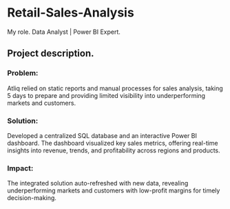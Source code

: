 # Retail-Sales-Analysis
My role. Data Analyst | Power BI Expert.

## Project description. 

### Problem:
Atliq relied on static reports and manual processes for sales analysis, taking 5 days to prepare 
and providing limited visibility into underperforming markets and customers.

### Solution:
Developed a centralized SQL database and an interactive Power BI dashboard. 
The dashboard visualized key sales metrics, offering real-time insights into revenue, trends, and profitability across regions and products.

### Impact:
The integrated solution auto-refreshed with new data, 
revealing underperforming markets and customers with low-profit margins for timely decision-making.
